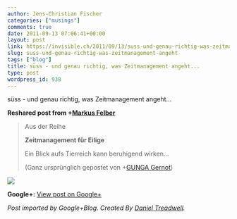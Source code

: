 ```yaml
---
author: Jens-Christian Fischer
categories: ["musings"]
comments: true
date: 2011-09-13 07:06:41+00:00
layout: post
link: https://invisible.ch/2011/09/13/suss-und-genau-richtig-was-zeitmanagement-angeht/
slug: suss-und-genau-richtig-was-zeitmanagement-angeht
tags: ["blog"]
title: süss - und genau richtig, was Zeitmanagement angeht...
type: post
wordpress_id: 938
---
```


süss - und genau richtig, was Zeitmanagement angeht...  
  
**Reshared post from +[Markus Felber](https://plus.google.com/103608574506263355567)**  


<blockquote>Aus der Reihe  
  
**Zeitmanagement für Eilige**  
  
Ein Blick aufs Tierreich kann beruhigend wirken...  
  
  
(Ganz ursprünglich gepostet von +[GUNGA Gernot](https://plus.google.com/108369574359506603230))</blockquote>

  
[![](https://lh5.googleusercontent.com/-rGPVmk9awIQ/Tm720SvFyNI/AAAAAAAADiA/xpDBAV0vkoI/Schnecken%2BQuickie.jpg)](https://lh5.googleusercontent.com/-rGPVmk9awIQ/Tm720SvFyNI/AAAAAAAADiA/xpDBAV0vkoI/Schnecken%2BQuickie.jpg)

**Google+:** [View post on Google+](https://plus.google.com/109789939743085010576/posts/Gpqi5vkQi4G)

  
  
_Post imported by Google+Blog.  Created By [Daniel Treadwell](https://minimali.se/)._
